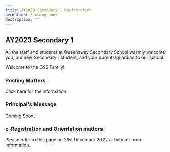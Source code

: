 ```yaml
---
title: AY2023 Secondary 1 Registration
permalink: /comingsoon/
description: ""
---
```

## **AY2023 Secondary 1**
               
All the staff and students at Queensway Secondary School warmly welcome you, our new Secondary 1 student, and your parents/guardian to our school.

Welcome to the QSS Family!   

### **Posting Matters**

Click here for the information.  

### **Principal's Message**

Coming Soon.  

### **e-Registration and Orientation matters**

Please refer to this page on 21st December 2022 at 9am for more information.